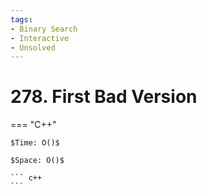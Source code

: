```yaml
---
tags:
- Binary Search
- Interactive
- Unsolved
---
```



# 278. First Bad Version

=== "C++"

    $Time: O()$

    $Space: O()$

    ``` c++
    ```